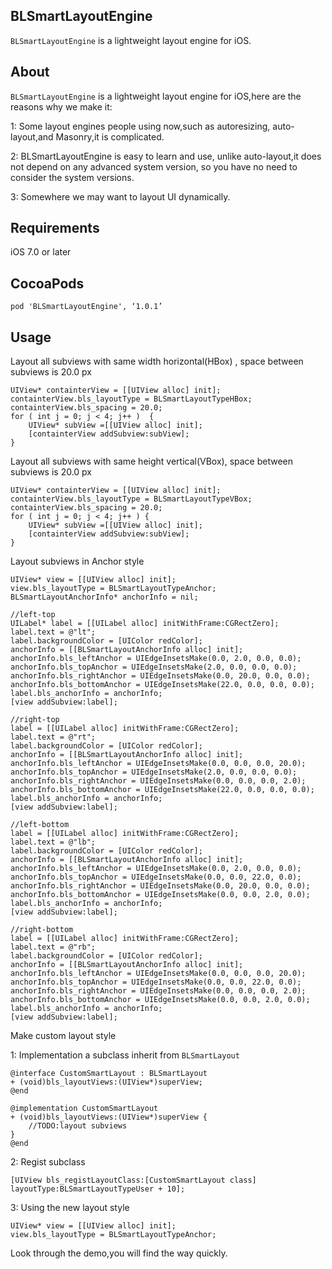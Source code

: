 ## BLSmartLayoutEngine

`BLSmartLayoutEngine` is a lightweight layout engine for iOS.

## About

`BLSmartLayoutEngine` is a lightweight layout engine for iOS,here are the reasons why we make it:

1: Some layout engines people using now,such as autoresizing, auto-layout,and Masonry,it is complicated. 

2: BLSmartLayoutEngine is easy to learn and use, unlike auto-layout,it does not depend on any advanced system version,  so you have no need to consider the system versions.

3: Somewhere we may want to layout UI dynamically.

## Requirements

iOS 7.0 or later

## CocoaPods

```objc
pod 'BLSmartLayoutEngine', ‘1.0.1’
```

## Usage

Layout all subviews with same width horizontal(HBox) , space between subviews is 20.0 px

```objc
UIView* containterView = [[UIView alloc] init];
containterView.bls_layoutType = BLSmartLayoutTypeHBox;
containterView.bls_spacing = 20.0;
for ( int j = 0; j < 4; j++ )  {
    UIView* subView =[[UIView alloc] init];
    [containterView addSubview:subView];
}
```

Layout all subviews with same height vertical(VBox), space between subviews is 20.0 px

```objc
UIView* containterView = [[UIView alloc] init];
containterView.bls_layoutType = BLSmartLayoutTypeVBox;
containterView.bls_spacing = 20.0;
for ( int j = 0; j < 4; j++ ) {
    UIView* subView =[[UIView alloc] init];
    [containterView addSubview:subView];
}
```

Layout subviews in Anchor style

```objc
UIView* view = [[UIView alloc] init]; 
view.bls_layoutType = BLSmartLayoutTypeAnchor;
BLSmartLayoutAnchorInfo* anchorInfo = nil;

//left-top
UILabel* label = [[UILabel alloc] initWithFrame:CGRectZero];
label.text = @"lt";
label.backgroundColor = [UIColor redColor];
anchorInfo = [[BLSmartLayoutAnchorInfo alloc] init];
anchorInfo.bls_leftAnchor = UIEdgeInsetsMake(0.0, 2.0, 0.0, 0.0);
anchorInfo.bls_topAnchor = UIEdgeInsetsMake(2.0, 0.0, 0.0, 0.0);
anchorInfo.bls_rightAnchor = UIEdgeInsetsMake(0.0, 20.0, 0.0, 0.0);
anchorInfo.bls_bottomAnchor = UIEdgeInsetsMake(22.0, 0.0, 0.0, 0.0);
label.bls_anchorInfo = anchorInfo;
[view addSubview:label];

//right-top
label = [[UILabel alloc] initWithFrame:CGRectZero];
label.text = @"rt";
label.backgroundColor = [UIColor redColor];
anchorInfo = [[BLSmartLayoutAnchorInfo alloc] init];
anchorInfo.bls_leftAnchor = UIEdgeInsetsMake(0.0, 0.0, 0.0, 20.0);
anchorInfo.bls_topAnchor = UIEdgeInsetsMake(2.0, 0.0, 0.0, 0.0);
anchorInfo.bls_rightAnchor = UIEdgeInsetsMake(0.0, 0.0, 0.0, 2.0);
anchorInfo.bls_bottomAnchor = UIEdgeInsetsMake(22.0, 0.0, 0.0, 0.0);
label.bls_anchorInfo = anchorInfo;
[view addSubview:label];

//left-bottom 
label = [[UILabel alloc] initWithFrame:CGRectZero];
label.text = @"lb";
label.backgroundColor = [UIColor redColor];
anchorInfo = [[BLSmartLayoutAnchorInfo alloc] init];
anchorInfo.bls_leftAnchor = UIEdgeInsetsMake(0.0, 2.0, 0.0, 0.0);
anchorInfo.bls_topAnchor = UIEdgeInsetsMake(0.0, 0.0, 22.0, 0.0);
anchorInfo.bls_rightAnchor = UIEdgeInsetsMake(0.0, 20.0, 0.0, 0.0);
anchorInfo.bls_bottomAnchor = UIEdgeInsetsMake(0.0, 0.0, 2.0, 0.0);
label.bls_anchorInfo = anchorInfo;
[view addSubview:label];

//right-bottom
label = [[UILabel alloc] initWithFrame:CGRectZero];
label.text = @"rb";
label.backgroundColor = [UIColor redColor];
anchorInfo = [[BLSmartLayoutAnchorInfo alloc] init];
anchorInfo.bls_leftAnchor = UIEdgeInsetsMake(0.0, 0.0, 0.0, 20.0);
anchorInfo.bls_topAnchor = UIEdgeInsetsMake(0.0, 0.0, 22.0, 0.0);
anchorInfo.bls_rightAnchor = UIEdgeInsetsMake(0.0, 0.0, 0.0, 2.0);
anchorInfo.bls_bottomAnchor = UIEdgeInsetsMake(0.0, 0.0, 2.0, 0.0);
label.bls_anchorInfo = anchorInfo;
[view addSubview:label];
```

Make custom layout style

1: Implementation a subclass inherit from `BLSmartLayout`

```objc
@interface CustomSmartLayout : BLSmartLayout 
+ (void)bls_layoutViews:(UIView*)superView;
@end

@implementation CustomSmartLayout
+ (void)bls_layoutViews:(UIView*)superView {
    //TODO:layout subviews
}
@end
```

2: Regist subclass

```objc
[UIView bls_registLayoutClass:[CustomSmartLayout class] layoutType:BLSmartLayoutTypeUser + 10];
```

3: Using the new layout style

```objc
UIView* view = [[UIView alloc] init];
view.bls_layoutType = BLSmartLayoutTypeAnchor;
```

Look through the demo,you will find the way quickly.
